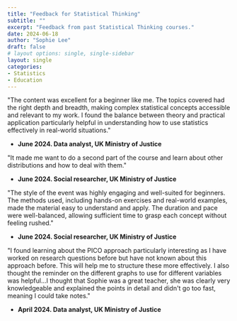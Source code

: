 ```yaml
---
title: "Feedback for Statistical Thinking"
subtitle: ""
excerpt: "Feedback from past Statistical Thinking courses."
date: 2024-06-18
author: "Sophie Lee"
draft: false
# layout options: single, single-sidebar
layout: single
categories:
- Statistics
- Education
---
```


"The content was excellent for a beginner like me. The topics covered had the right depth and breadth, making complex statistical concepts accessible and relevant to my work. I found the balance between theory and practical application particularly helpful in understanding how to use statistics effectively in real-world situations."

- **June 2024. Data analyst, UK Ministry of Justice**

"It made me want to do a second part of the course and learn about other distributions and how to deal with them." 

- **June 2024. Social researcher, UK Ministry of Justice**

"The style of the event was highly engaging and well-suited for beginners. The methods used, including hands-on exercises and real-world examples, made the material easy to understand and apply. The duration and pace were well-balanced, allowing sufficient time to grasp each concept without feeling rushed." 

- **June 2024. Social researcher, UK Ministry of Justice**

"I found learning about the PICO approach particularly interesting as I have worked on research questions before but have not known about this approach before. This will help me to structure these more effectively. I also thought the reminder on the different graphs to use for different variables was helpful...I thought that Sophie was a great teacher, she was clearly very knowledgeable and explained the points in detail and didn't go too fast, meaning I could take notes." 

- **April 2024. Data analyst, UK Ministry of Justice**